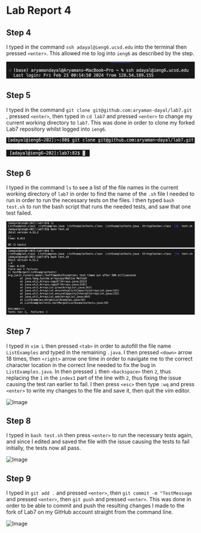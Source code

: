 # Lab Report 4
## Step 4
I typed in the command `ssh adayal@ieng6.ucsd.edu` into the terminal then pressed `<enter>`. This allowed me to log into `ieng6` as described by the step.

![Image](LR41.png)

## Step 5
I typed in the command `git clone git@github.com:aryaman-dayal/lab7.git` , pressed `<enter>`, then typed in `cd lab7` and pressed `<enter>` to change my current working directory to `lab7`. This was done in order to clone my forked Lab7 repository whilst logged into `ieng6`.

![Image](LR42.png)

![Image](LR43.png)

## Step 6
I typed in the command `ls` to see a list of the file names in the current working directory of `lab7` in order to find the name of the `.sh` file I needed to run in order to run the necessary tests on the files. I then typed `bash test.sh` to run the bash script that runs the needed tests, and saw that one test failed.

![Image](LR44.png)
![Image](LR45.png)

## Step 7
I typed in `vim L` then pressed `<tab>` in order to autofill the file name `ListExamples` and typed in the remaining `.java`. I then pressed `<down>` arrow 18 times, then `<right>` arrow one time in order to navigate me to the correct character location in the correct line needed to fix the bug in `ListExamples.java`. In then pressed `i` then `<backspace>` then `2`, thus replacing the `1` in the `index1` part of the line with `2`, thus fixing the issue causing the test ran earlier to fail. I then press `<esc>` then type `:wq` and press `<enter>` to write my changes to the file and save it, then quit the vim editor. 

![Image]()

## Step 8
I typed in `bash test.sh` then press `<enter>` to run the necessary tests again, and since I edited and saved the file with the issue causing the tests to fail initially, the tests now all pass.

![Image]()

## Step 9
I typed in `git add .` and pressed `<enter>`, then `git commit -m "TestMessage` and pressed `<enter>`, then `git push` and pressed `<enter>`. This was done in order to be able to commit and push the resulting changes I made to the fork of Lab7 on my GitHub account straight from the command line. 

![Image]()
